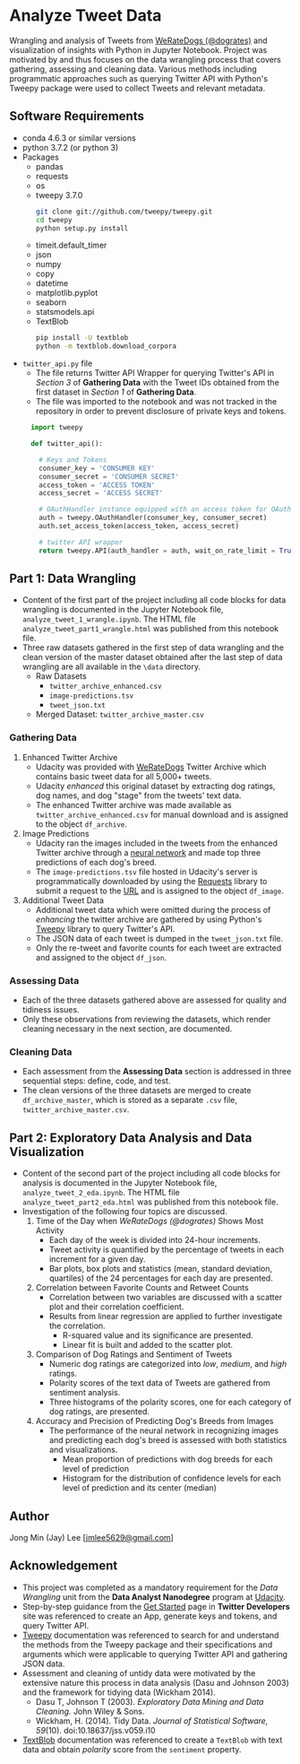 # Analyze Tweet Data
Wrangling and analysis of Tweets from [WeRateDogs (@dogrates)](https://twitter.com/dog_rates) and visualization of insights with Python in Jupyter Notebook. Project was motivated by and thus focuses on the data wrangling process that covers gathering, assessing and cleaning data. Various methods including programmatic approaches such as querying Twitter API with Python's Tweepy package were used to collect Tweets and relevant metadata.

## Software Requirements
* conda 4.6.3 or similar versions
* python 3.7.2 (or python 3)
* Packages
  - pandas
  - requests
  - os
  - tweepy 3.7.0
    ```bash
    git clone git://github.com/tweepy/tweepy.git
    cd tweepy
    python setup.py install
    ```
  - timeit.default_timer
  - json
  - numpy
  - copy
  - datetime
  - matplotlib.pyplot
  - seaborn
  - statsmodels.api
  - TextBlob
    ```bash
    pip install -U textblob
    python -m textblob.download_corpora
    ```
* `twitter_api.py` file
  - The file returns Twitter API Wrapper for querying Twitter's API in _Section 3_ of __Gathering Data__ with the Tweet IDs obtained from the first dataset in _Section 1_ of __Gathering Data__.
  - The file was imported to the notebook and was not tracked in the repository in order to prevent disclosure of private keys and tokens.
  ```python
    import tweepy

    def twitter_api():

      # Keys and Tokens
      consumer_key = 'CONSUMER KEY'
      consumer_secret = 'CONSUMER SECRET'
      access_token = 'ACCESS TOKEN'
      access_secret = 'ACCESS SECRET'

      # OAuthHandler instance equipped with an access token for OAuth Authentication
      auth = tweepy.OAuthHandler(consumer_key, consumer_secret)
      auth.set_access_token(access_token, access_secret)

      # twitter API wrapper
      return tweepy.API(auth_handler = auth, wait_on_rate_limit = True, wait_on_rate_limit_notify = True)
  ```

## Part 1: Data Wrangling
* Content of the first part of the project including all code blocks for data wrangling is documented in the Jupyter Notebook file, `analyze_tweet_1_wrangle.ipynb`. The HTML file `analyze_tweet_part1_wrangle.html` was published from this notebook file.
* Three raw datasets gathered in the first step of data wrangling and the clean version of the master dataset obtained after the last step of data wrangling are all available in the `\data` directory.
    * Raw Datasets
      - `twitter_archive_enhanced.csv`
      - `image-predictions.tsv`
      - `tweet_json.txt`
    * Merged Dataset: `twitter_archive_master.csv`

### Gathering Data
1. Enhanced Twitter Archive
    * Udacity was provided with [WeRateDogs](https://twitter.com/dog_rates) Twitter Archive which contains basic tweet data for all 5,000+ tweets.
    * Udacity _enhanced_ this original dataset by extracting dog ratings, dog names, and dog "stage" from the tweets' text data.
    * The enhanced Twitter archive was made available as `twitter_archive_enhanced.csv` for manual download and is assigned to the object `df_archive`.
2. Image Predictions
    * Udacity ran the images included in the tweets from the enhanced Twitter archive through a [neural network](https://www.youtube.com/watch?v=2-Ol7ZB0MmU) and made top three predictions of each dog's breed.
    * The `image-predictions.tsv` file hosted in Udacity's server is programmatically downloaded by using the [Requests](http://docs.python-requests.org/en/master/) library to submit a request to the [URL](https://d17h27t6h515a5.cloudfront.net/topher/2017/August/599fd2ad_image-predictions/image-predictions.tsv) and is assigned to the object `df_image`.
3. Additional Tweet Data
    * Additional tweet data which were omitted during the process of _enhancing_ the twitter archive are gathered by using Python's [Tweepy](http://www.tweepy.org/) library to query Twitter's API.
    * The JSON data of each tweet is dumped in the `tweet_json.txt` file.
    * Only the re-tweet and favorite counts for each tweet are extracted and assigned to the object `df_json`.

### Assessing Data
* Each of the three datasets gathered above are assessed for quality and tidiness issues.
* Only these observations from reviewing the datasets, which render cleaning necessary in the next section, are documented.

### Cleaning Data
* Each assessment from the __Assessing Data__ section is addressed in three sequential steps: define, code, and test.
* The clean versions of the three datasets are merged to create `df_archive_master`, which is stored as a separate `.csv` file, `twitter_archive_master.csv`.

## Part 2: Exploratory Data Analysis and Data Visualization
* Content of the second part of the project including all code blocks for analysis is documented in the Jupyter Notebook file, `analyze_tweet_2_eda.ipynb`. The HTML file `analyze_tweet_part2_eda.html` was published from this notebook file.
* Investigation of the following four topics are discussed.
  1. Time of the Day when _WeRateDogs (@dogrates)_ Shows Most Activity
      * Each day of the week is divided into 24-hour increments.
      * Tweet activity is quantified by the percentage of tweets in each increment for a given day.
      * Bar plots, box plots and statistics (mean, standard deviation, quartiles) of the 24 percentages for each day are presented.
  2. Correlation between Favorite Counts and Retweet Counts
      * Correlation between two variables are discussed with a scatter plot and their correlation coefficient.
      * Results from linear regression are applied to further investigate the correlation.
        - R-squared value and its significance are presented.
        - Linear fit is built and added to the scatter plot.
  3. Comparison of Dog Ratings and Sentiment of Tweets
      * Numeric dog ratings are categorized into _low_, _medium_, and _high_ ratings.
      * Polarity scores of the text data of Tweets are gathered from sentiment analysis.
      * Three histograms of the polarity scores, one for each category of dog ratings, are presented.
  4. Accuracy and Precision of Predicting Dog's Breeds from Images
      * The performance of the neural network in recognizing images and predicting each dog's breed is assessed with both statistics and visualizations.
        - Mean proportion of predictions with dog breeds for each level of prediction
        - Histogram for the distribution of confidence levels for each level of prediction and its center (median)

## Author
Jong Min (Jay) Lee [jmlee5629@gmail.com]

## Acknowledgement
* This project was completed as a mandatory requirement for the _Data Wrangling_ unit from the __Data Analyst Nanodegree__ program at [Udacity](https://www.udacity.com/).
* Step-by-step guidance from the [Get Started](https://developer.twitter.com/en/account/get-started) page in __Twitter Developers__ site was referenced to create an App, generate keys and tokens, and query Twitter API.
* [Tweepy](http://docs.tweepy.org/en/3.7.0/) documentation was referenced to search for and understand the methods from the Tweepy package and their specifications and arguments which were applicable to querying Twitter API and gathering JSON data.
* Assessment and cleaning of untidy data were motivated by the extensive nature this process in data analysis (Dasu and Johnson 2003) and the framework for tidying data (Wickham 2014).
  - Dasu T, Johnson T (2003). _Exploratory Data Mining and Data Cleaning._ John Wiley & Sons.
  - Wickham, H. (2014). Tidy Data. _Journal of Statistical Software, 59_(10). doi:10.18637/jss.v059.i10
* [TextBlob](https://textblob.readthedocs.io/en/dev/quickstart.html#sentiment-analysis) documentation was referenced to create a `TextBlob` with text data and obtain _polarity_ score from the `sentiment` property.
